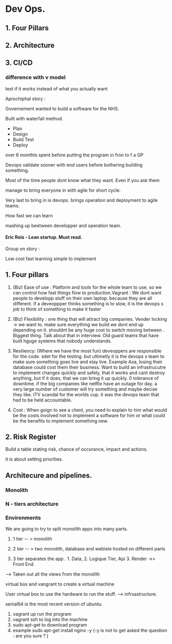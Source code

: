 # Dev Ops.

## 1. Four Pillars

## 2. Architecture

## 3. CI/CD

### difference with v model

test if it works instead of what you actually want

Aprochiphal story :

Governement wanted to build a software for the NHS.

Built with waterfall method. 

* Plan 
* Design
* Build Test
* Deploy 

over 6 monthts spent before putitng the program in fron to f a GP

Devops validate sooner with end users before bothering building something.

Most of the time people dont know what they want. Even if you ask them

manage to bring everyone in with agile for short cycle.

Very last to bring in is devops. brings operation and deployment to agile teams.

How fast we can learn 

mashing up beetween developper and operation team. 



#### Eric Reis - Lean startup. Must read.

Group on story :

Low cost
fast learning
simple to implement

## 1. Four pillars

1. (Biz) Ease of use : Platform and tools for the whole team to use, so we can control how fast things flow to production.Vagrant : We dont want people to developp stuff on their own laptop. because they are all different. if a deveoppper thinks something is to slow, it is the devops s job to think of something to make it faster 

2. (Biz) Flexibility : one thing that will attract big companies.                                                                                                       Vender locking -> we want to. make sure everything we build we dont end up depending on it.  shouldnt be any huge cost to switch moving between . Biggest thing. Talk about that in interview. Old guard teams that have built hguge systems that nobody understands.

3. Resiliency: (Where we have the most fun) deveoppers are responsible for the code. sdet for the testing. but ultimetly it is the devops s team to make sure something goes live and stay live. Example Axa, losing their database could cost them their business. Want to build an infrastrucutre to implement changes quickly and safely, that it works and cant destroy anything, but if it does, that we can bring it up quickly. 0 tolerance of downtime. if the big companies like netflix have an outage for day. a very large number of customer will try something and maybe decise they like.
ITV scandal for the worlds cup. it was the devops team that had to be held accountable. 

4. Cost : When goign to see a client, you need to explain to him what would be the costs involved not to implement a software for him or what could be the benefits to implement something new. 

## 2. Risk Register

Build a table stating risk, chance of occurance, impact and actions. 

it is about setting priorities. 


## Architecure and pipelines.

### Monolith

### N - tiers architecture

### Environments

We are going to try to split monolith apps into many parts.

1. 1 tier -- > monolith


2. 2 tier -- > two monotith, database and webiste hosted on different parts 

3. 3 tier separates the app . 1. Data, 2. Logique Tier, Api 3. Render ->> Front End.

--> Taken out all the views from the monolith 


virtual box and vangrant to create a virtual machine 

User virtual box to use the hardware to run the stuff. --> infrsastructure.

xenial64 is the most recent version of ubuntu.
1. vagrant up run the program
2. vagrant ssh to log into the machine
3. sudo apt-get to download program
4. example sudo apt-get install nginx -y (-y is not to get asked the question : are you sure ? )



